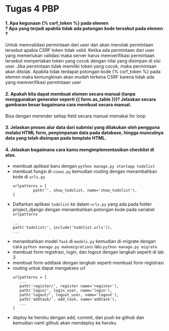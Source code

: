
# Tugas 4 PBP

#### 1. Apa kegunaan {% csrf_token %} pada elemen <form>? Apa yang terjadi apabila tidak ada potongan kode tersebut pada elemen <form>?
   Untuk memvalidasi permintaan dari user dan akan menolak permintaan tersebut apabia CSRF token tidak valid. Ketika ada permintaan dari user yang memerlukan validasi maka server harus memverifikasi permintaan tersebut menyertakan token yang cocok dengan nilai yang disimpan di sisi user. Jika permintaan tidak memiliki token yang cocok, maka permintaan akan ditolak. Apabila tidak terdapat potongan kode {% csrf_token %} pada elemen <form> maka kemungkinan akan mudah terkena CSRF karena tidak ada yang memverifikasi permintaan user

#### 2. Apakah kita dapat membuat elemen <form> secara manual (tanpa menggunakan generator seperti {{ form.as_table }})? Jelaskan secara gambaran besar bagaimana cara membuat <form> secara manual.
   Bisa dengan merender setiap field secara manual memakai for loop

#### 3. Jelaskan proses alur data dari submisi yang dilakukan oleh pengguna melalui HTML form, penyimpanan data pada database, hingga munculnya data yang telah disimpan pada template HTML.


#### 4. Jelaskan bagaimana cara kamu mengimplementasikan checklist di atas.
   * membuat aplikasi baru dengan `python manage.py startapp todolist`
   * membuat fungsi di `views.py` kemudian routing dengan menambahkan kode di `urls.py`
      ```
      urlpatterns = [
               path('', show_todolist, name='show_todolist'),
      ]
      ```
   * Daftarkan aplikasi `todolist` ke dalam `urls.py` yang ada pada folder project_django dengan menambahkan potongan kode pada variabel `urlpatterns`
      ```
      ...
      path('todolist/', include('todolist.urls')),
      ...
      ```
   * menambahkan model `Task` di `models.py` kemudian di-migrate dengan cara `python manage.py makemigrations` lalu `python manage.py migrate`
   * membuat form registrasi, login, dan logout dengan langkah seperti di lab 3
   * membuat form addtask dengan langkah seperti membuat form registrasi
   * routing untuk dapat mengakses url
      ```
      urlpatterns = [
         ...
         path('register/', register name='register'),
         path('login/', login_user, name='login'),
         path('logout/', logout_user, name='logout'),
         path('addtask/', add_task, name='addtask'),
         ...
      ]
      
      ```
   * deploy ke heroku dengan add, commit, dan push ke github dan kemudian nanti github akan mendeploy ke heroku
